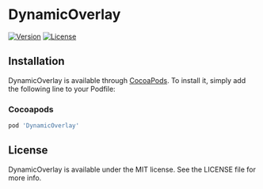 # DynamicOverlay

[![Version](https://img.shields.io/cocoapods/v/DynamicOverlay.svg?style=flat)](https://cocoapods.org/pods/DynamicOverlay)
[![License](https://img.shields.io/cocoapods/l/DynamicOverlay.svg?style=flat)](https://cocoapods.org/pods/DynamicOverlay)
<!-- [![Carthage compatible](https://img.shields.io/badge/Carthage-compatible-4BC51D.svg?style=flat)](https://github.com/Carthage/Carthage) -->
<!-- [![Platform](https://img.shields.io/cocoapods/p/DynamicOverlay.svg?style=flat)](https://cocoapods.org/pods/DynamicOverlay) -->
<!-- [![Build Status](https://github.com/fabernovel/DynamicOverlay/workflows/CI/badge.svg?branch=master)](https://github.com/fabernovel/DynamicOverlay/actions) -->

## Installation

DynamicOverlay is available through [CocoaPods](https://cocoapods.org). To install it, simply add the following line to your Podfile:

### Cocoapods

```ruby
pod 'DynamicOverlay'
```

<!-- ### Carthage

Add the following to your Cartfile:

```ruby
github "https://github.com/fabernovel/DynamicOverlay"
``` -->

## License

DynamicOverlay is available under the MIT license. See the LICENSE file for more info.
